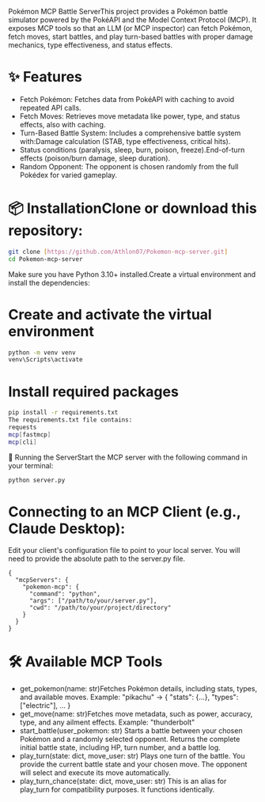 Pokémon MCP Battle ServerThis project provides a Pokémon battle simulator powered by the PokéAPI and the Model Context Protocol (MCP). It exposes MCP tools so that an LLM (or MCP inspector) can fetch Pokémon, fetch moves, start battles, and play turn-based battles with proper damage mechanics, type effectiveness, and status effects.

 # ✨ Features
  - Fetch Pokémon: Fetches data from PokéAPI with caching to avoid repeated API calls.
  - Fetch Moves: Retrieves move metadata like power, type, and status effects, also with caching.
  - Turn-Based Battle System: Includes a comprehensive battle system with:Damage calculation (STAB, type effectiveness, critical hits).
  - Status conditions (paralysis, sleep, burn, poison, freeze).End-of-turn effects (poison/burn damage, sleep duration).
  - Random Opponent: The opponent is chosen randomly from the full Pokédex for varied gameplay.

# 📦 InstallationClone or download this repository:
```bash
git clone [https://github.com/Athlon07/Pokemon-mcp-server.git]
cd Pokemon-mcp-server
```
Make sure you have Python 3.10+ installed.Create a virtual environment and install the dependencies:

# Create and activate the virtual environment
```bash
python -m venv venv
venv\Scripts\activate
```
# Install required packages
```bash
pip install -r requirements.txt
The requirements.txt file contains:
requests
mcp[fastmcp]
mcp[cli]
```
🚀 Running the ServerStart the MCP server with the following command in your terminal:
```bash
python server.py
```
# Connecting to an MCP Client (e.g., Claude Desktop):
Edit your client's configuration file to point to your local server. You will need to provide the absolute path to the server.py file.

```claude_desktop_config.json:
{
  "mcpServers": {
    "pokemon-mcp": {
      "command": "python",
      "args": ["/path/to/your/server.py"],
      "cwd": "/path/to/your/project/directory"
    }
  }
}
```

# 🛠️ Available MCP Tools
  - get_pokemon(name: str)Fetches Pokémon details, including stats, types, and available moves.
  Example: "pikachu" → { "stats": {...}, "types": ["electric"], ... }
  - get_move(name: str)Fetches move metadata, such as power, accuracy, type, and any ailment effects.
  Example: "thunderbolt"
  - start_battle(user_pokemon: str)
  Starts a battle between your chosen Pokémon and a randomly selected opponent. Returns the complete initial battle state, including HP, turn number, and a battle log.
  - play_turn(state: dict, move_user: str)
  Plays one turn of the battle. You provide the current battle state and your chosen move. The opponent will select and execute its move automatically.
  - play_turn_chance(state: dict, move_user: str)
  This is an alias for play_turn for compatibility purposes. It functions identically.
